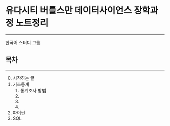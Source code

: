 # 유다시티 버틀스만 데이터사이언스 장학과정 노트정리
---
한국어 스터디 그룹


## 목차
---
0. 시작하는 글
1. 기초통계
   1. 통계조사 방법
   2. 
   3. 
   4. 
2. 파이썬
3. SQL
